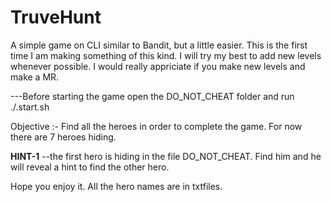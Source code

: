 # TruveHunt
A simple game on CLI similar to Bandit, but a little easier.
This is the first time I am making something of this kind. 
I will try my best to add new levels whenever possible.
I would really appriciate if you make new levels and make a MR.


---Before starting the game open the DO_NOT_CHEAT folder and run ./.start.sh

Objective :- Find all the heroes in order to complete the game. For now there are 7 heroes hiding.

**HINT-1**
--the first hero is hiding in the file DO_NOT_CHEAT. Find him and he will reveal a hint to find the other hero.

Hope you enjoy it.
All the hero names are in txtfiles.
